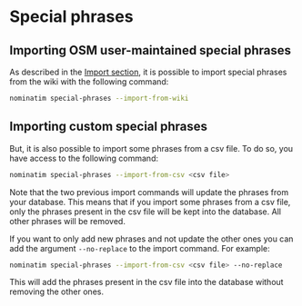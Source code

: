 # Special phrases

## Importing OSM user-maintained special phrases

As described in the [Import section](../admin/Import.md), it is possible to
import special phrases from the wiki with the following command:

```sh
nominatim special-phrases --import-from-wiki
```

## Importing custom special phrases

But, it is also possible to import some phrases from a csv file. 
To do so, you have access to the following command:

```sh
nominatim special-phrases --import-from-csv <csv file>
```

Note that the two previous import commands will update the phrases from your database.
This means that if you import some phrases from a csv file, only the phrases
present in the csv file will be kept into the database. All other phrases will
be removed.

If you want to only add new phrases and not update the other ones you can add
the argument `--no-replace` to the import command. For example:

```sh
nominatim special-phrases --import-from-csv <csv file> --no-replace
```

This will add the phrases present in the csv file into the database without
removing the other ones.
